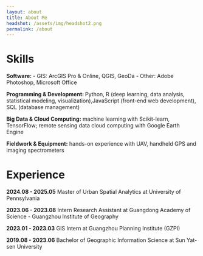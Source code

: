 ```yaml
---
layout: about
title: About Me
headshot: /assets/img/headshot2.png
permalink: /about
---
```


<!--This is a personal portfolio theme that I built from the ground up, using the [DevTips Starter Kit](http://devtipsstarterkit.com/) as a foundation for starting, and following closely the amazing tutorial by [Travis Neilson over at DevTips](https://www.youtube.com/watch?v=T6jKLsxbFg4&list=PL0CB3OvPhDA_STygmp3sDenx3UpdOMk7P). You can [check out the demo](lenpaul.github.io/portfolio-jekyll-theme/), and [fork the repository](https://github.com/LeNPaul/portfolio-jekyll-theme/fork), to get started.-->
# Skills

<strong>Software: </strong>
    - GIS: ArcGIS Pro & Online, QGIS, GeoDa
    - Other: Adobe Photoshop, Microsoft Office

<strong>Programming & Development: </strong>Python, R (deep learning, data analysis, statistical modeling, visualization),JavaScript (front-end web development), SQL (database management)

<strong>Big Data & Cloud Computing:</strong> machine learning with Scikit-learn, TensorFlow; remote sensing data cloud computing with Google Earth Engine

<strong>Fieldwork & Equipment:</strong> hands-on experience with UAV, handheld GPS and imaging spectrometers

# Experience

<strong>2024.08 - 2025.05</strong>  Master of Urban Spatial Analytics at University of Pennsylvania

<strong>2023.06 - 2023.08</strong> Intern Research Assistant at Guangdong Academy of Science - Guangzhou Institute of Geography

<strong>2023.01 - 2023.03</strong> GIS Intern at Guangzhou Planning Institute (GZPI)

<strong>2019.08 - 2023.06</strong>  Bachelor of Geographic Information Science at Sun Yat-sen University

